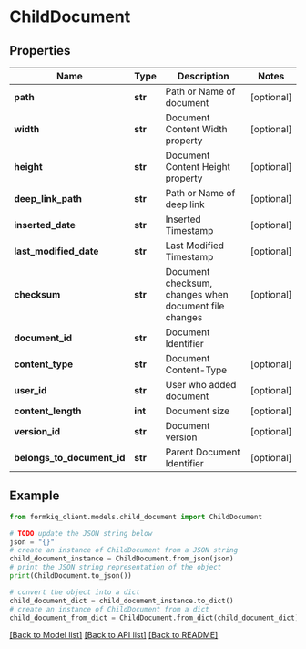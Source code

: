 # ChildDocument


## Properties

Name | Type | Description | Notes
------------ | ------------- | ------------- | -------------
**path** | **str** | Path or Name of document | [optional] 
**width** | **str** | Document Content Width property | [optional] 
**height** | **str** | Document Content Height property | [optional] 
**deep_link_path** | **str** | Path or Name of deep link | [optional] 
**inserted_date** | **str** | Inserted Timestamp | [optional] 
**last_modified_date** | **str** | Last Modified Timestamp | [optional] 
**checksum** | **str** | Document checksum, changes when document file changes | [optional] 
**document_id** | **str** | Document Identifier | 
**content_type** | **str** | Document Content-Type | [optional] 
**user_id** | **str** | User who added document | [optional] 
**content_length** | **int** | Document size | [optional] 
**version_id** | **str** | Document version | [optional] 
**belongs_to_document_id** | **str** | Parent Document Identifier | [optional] 

## Example

```python
from formkiq_client.models.child_document import ChildDocument

# TODO update the JSON string below
json = "{}"
# create an instance of ChildDocument from a JSON string
child_document_instance = ChildDocument.from_json(json)
# print the JSON string representation of the object
print(ChildDocument.to_json())

# convert the object into a dict
child_document_dict = child_document_instance.to_dict()
# create an instance of ChildDocument from a dict
child_document_from_dict = ChildDocument.from_dict(child_document_dict)
```
[[Back to Model list]](../README.md#documentation-for-models) [[Back to API list]](../README.md#documentation-for-api-endpoints) [[Back to README]](../README.md)


